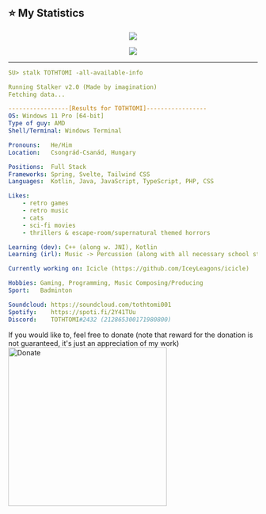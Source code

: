 ## :star: My Statistics
<p align="center"><a href="#">
  <img src="https://github-readme-stats.vercel.app/api?username=TOTHT0MI&show_icons=true&include_all_commits=true&line_height=33&count_private=true&theme=nord" />
</a></p>
<p align="center"><a href="#">
  <img src="https://github-profile-trophy.vercel.app/?username=TOTHT0MI&margin-w=28&margin-h=15&theme=nord&count_private=tru" />
</p></a></p>
  

<!--Color for badges later on: 81a1c1 -->
<hr>

```yaml
SU> stalk TOTHTOMI -all-available-info

Running Stalker v2.0 (Made by imagination)
Fetching data...

-----------------[Results for TOTHTOMI]-----------------
OS: Windows 11 Pro [64-bit]
Type of guy: AMD
Shell/Terminal: Windows Terminal

Pronouns:   He/Him
Location:   Csongrád-Csanád, Hungary

Positions:  Full Stack
Frameworks: Spring, Svelte, Tailwind CSS
Languages:  Kotlin, Java, JavaScript, TypeScript, PHP, CSS

Likes:
    - retro games
    - retro music
    - cats
    - sci-fi movies
    - thrillers & escape-room/supernatural themed horrors

Learning (dev): C++ (along w. JNI), Kotlin
Learning (irl): Music -> Percussion (along with all necessary school stuff ofc.)

Currently working on: Icicle (https://github.com/IceyLeagons/icicle)

Hobbies: Gaming, Programming, Music Composing/Producing
Sport:   Badminton

Soundcloud: https://soundcloud.com/tothtomi001
Spotify:    https://spoti.fi/2Y41TUu
Discord:    TOTHTOMI#2432 (212865300171980800)
```

If you would like to, feel free to donate (note that reward for the donation is not guaranteed, it's just an appreciation of my work)<br>
<a href="https://paypal.me/totht0mi"><img src="https://raw.githubusercontent.com/andreostrovsky/donate-with-paypal/master/blue.svg" alt="Donate" style="width: 20rem;"></a>
